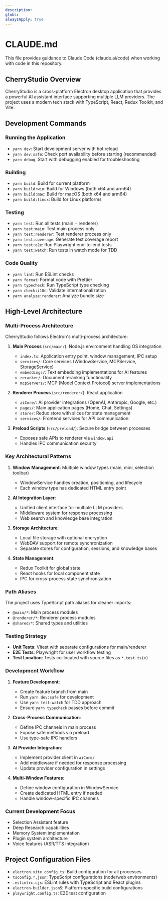 ```yaml
---
description: 
globs: 
alwaysApply: true
---
```

# CLAUDE.md

This file provides guidance to Claude Code (claude.ai/code) when working with code in this repository.

## CherryStudio Overview

CherryStudio is a cross-platform Electron desktop application that provides a powerful AI assistant interface supporting multiple LLM providers. The project uses a modern tech stack with TypeScript, React, Redux Toolkit, and Vite.

## Development Commands

### Running the Application
- `yarn dev`: Start development server with hot reload
- `yarn dev:safe`: Check port availability before starting (recommended)
- `yarn debug`: Start with debugging enabled for troubleshooting

### Building
- `yarn build`: Build for current platform
- `yarn build:win`: Build for Windows (both x64 and arm64)
- `yarn build:mac`: Build for macOS (both x64 and arm64)
- `yarn build:linux`: Build for Linux platforms

### Testing
- `yarn test`: Run all tests (main + renderer)
- `yarn test:main`: Test main process only
- `yarn test:renderer`: Test renderer process only
- `yarn test:coverage`: Generate test coverage report
- `yarn test:e2e`: Run Playwright end-to-end tests
- `yarn test:watch`: Run tests in watch mode for TDD

### Code Quality
- `yarn lint`: Run ESLint checks
- `yarn format`: Format code with Prettier
- `yarn typecheck`: Run TypeScript type checking
- `yarn check:i18n`: Validate internationalization
- `yarn analyze:renderer`: Analyze bundle size

## High-Level Architecture

### Multi-Process Architecture
CherryStudio follows Electron's multi-process architecture:

1. **Main Process** (`src/main/`): Node.js environment handling OS integration
   - `index.ts`: Application entry point, window management, IPC setup
   - `services/`: Core services (WindowService, MCPService, StorageService)
   - `embeddings/`: Text embedding implementations for AI features
   - `reranker/`: Document reranking functionality
   - `mcpServers/`: MCP (Model Context Protocol) server implementations

2. **Renderer Process** (`src/renderer/`): React application
   - `aiCore/`: AI provider integrations (OpenAI, Anthropic, Google, etc.)
   - `pages/`: Main application pages (Home, Chat, Settings)
   - `store/`: Redux store with slices for state management
   - `services/`: Frontend services for API communication

3. **Preload Scripts** (`src/preload/`): Secure bridge between processes
   - Exposes safe APIs to renderer via `window.api`
   - Handles IPC communication security

### Key Architectural Patterns

1. **Window Management**: Multiple window types (main, mini, selection toolbar)
   - WindowService handles creation, positioning, and lifecycle
   - Each window type has dedicated HTML entry point

2. **AI Integration Layer**:
   - Unified client interface for multiple LLM providers
   - Middleware system for response processing
   - Web search and knowledge base integration

3. **Storage Architecture**:
   - Local file storage with optional encryption
   - WebDAV support for remote synchronization
   - Separate stores for configuration, sessions, and knowledge bases

4. **State Management**:
   - Redux Toolkit for global state
   - React hooks for local component state
   - IPC for cross-process state synchronization

### Path Aliases
The project uses TypeScript path aliases for cleaner imports:
- `@main/*`: Main process modules
- `@renderer/*`: Renderer process modules  
- `@shared/*`: Shared types and utilities

### Testing Strategy
- **Unit Tests**: Vitest with separate configurations for main/renderer
- **E2E Tests**: Playwright for user workflow testing
- **Test Location**: Tests co-located with source files as `*.test.ts(x)`

### Development Workflow

1. **Feature Development**:
   - Create feature branch from main
   - Run `yarn dev:safe` for development
   - Use `yarn test:watch` for TDD approach
   - Ensure `yarn typecheck` passes before commit

2. **Cross-Process Communication**:
   - Define IPC channels in main process
   - Expose safe methods via preload
   - Use type-safe IPC handlers

3. **AI Provider Integration**:
   - Implement provider client in `aiCore/`
   - Add middleware if needed for response processing
   - Update provider configuration in settings

4. **Multi-Window Features**:
   - Define window configuration in WindowService
   - Create dedicated HTML entry if needed
   - Handle window-specific IPC channels

### Current Development Focus
- Selection Assistant feature
- Deep Research capabilities
- Memory System implementation
- Plugin system architecture
- Voice features (ASR/TTS integration)

## Project Configuration Files

- `electron.vite.config.ts`: Build configuration for all processes
- `tsconfig.*.json`: TypeScript configurations (node/web environments)
- `.eslintrc.cjs`: ESLint rules with TypeScript and React plugins
- `electron-builder.json5`: Platform-specific build configurations
- `playwright.config.ts`: E2E test configuration